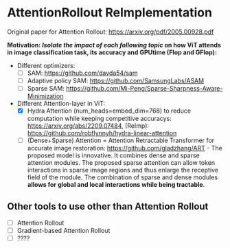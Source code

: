 # AttentionRollout ReImplementation
Original paper for Attention Rollout: https://arxiv.org/pdf/2005.00928.pdf 

**Motivation: ***Isolate the impact of each following topic*** on how ViT attends in image classification task, its accuracy and GPUtime (Flop and GFlop):**

        
- Different optimizers:
     - [ ] SAM: https://github.com/davda54/sam
     - [ ] Adaptive policy SAM: https://github.com/SamsungLabs/ASAM
     - [ ] Sparse SAM: https://github.com/Mi-Peng/Sparse-Sharpness-Aware-Minimization

- Different Attention-layer in ViT:
     - [x] Hydra Attention (num_heads=embed_dim=768) to reduce computation while keeping competitive accuracys: https://arxiv.org/abs/2209.07484, (ReImp): https://github.com/robflynnyh/hydra-linear-attention 
     - [ ] (Dense+Sparse) Attention = Attention Retractable Transformer for accurate image restoration: https://github.com/gladzhang/ART - The proposed model is innovative. It combines dense and sparse attention modules. The proposed sparse attention can allow token interactions in sparse image regions and thus enlarge the receptive field of the module. The combination of sparse and dense modules **allows for global and local interactions while being tractable**.
          
## Other tools to use other than Attention Rollout ##
- [ ] Attention Rollout
- [ ] Gradient-based Attention Rollout
- [ ] ????
